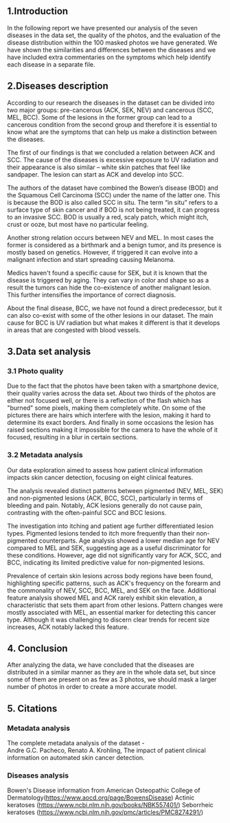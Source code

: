 ## 1.Introduction

In the following report we have presented our analysis of the seven diseases in the data set, the quality of the photos, and the evaluation of the disease distribution within the 100 masked photos we have generated. We have shown the similarities and differences between the diseases and we have included extra commentaries on the symptoms which help identify each disease in a separate file.

## 2.Diseases description

According to our research the diseases in the dataset can be divided into two major groups: pre-cancerous (ACK, SEK, NEV) and cancerous (SCC, MEL, BCC). Some of the lesions in the former group can lead to a cancerous condition from the second group and therefore it is essential to know what are the symptoms that can help us make a distinction between the diseases.  

The first of our findings is that we concluded a relation between ACK and SCC. The cause of the diseases is excessive exposure to UV radiation and their appearance is also similar – white skin patches that feel like sandpaper. The lesion can start as ACK and develop into SCC.  

The authors of the dataset have combined the Bowen’s disease (BOD) and the Squamous Cell Carcinoma (SCC) under the name of the latter one. This is because the BOD is also called SCC in situ. The term “in situ” refers to a surface type of skin cancer and if BOD is not being treated, it can progress to an invasive SCC. BOD is usually a red, scaly patch, which might itch, crust or ooze, but most have no particular feeling.

Another strong relation occurs between NEV and MEL. In most cases the former is considered as a birthmark and a benign tumor, and its presence is mostly based on genetics. However, if triggered it can evolve into a malignant infection and start spreading causing Melanoma.  

Medics haven't found a specific cause for SEK, but it is known that the disease is triggered by aging. They can vary in color and shape so as a result the tumors can hide the co-existence of another malignant lesion. This further intensifies the importance of correct diagnosis. 

About the final disease, BCC, we have not found a direct predecessor, but it can also co-exist with some of the other lesions in our dataset. The main cause for BCC is UV radiation but what makes it different is that it develops in areas that are congested with blood vessels.  
## 3.Data set analysis

### 3.1 Photo quality

Due to the fact that the photos have been taken with a smartphone device, their quality varies across the data set. About two thirds of the photos are either not focused well, or there is a reflection of the flash which has "burned" some pixels, making them completely white. On some of the pictures there are hairs which interfere with the lesion, making it hard to determine its exact borders. And finally in some occasions the lesion has raised sections making it impossible for the camera to have the whole of it focused, resulting in a blur in certain sections.

### 3.2	Metadata analysis  

Our data exploration aimed to assess how patient clinical information
impacts skin cancer detection, focusing on eight clinical features.

The analysis revealed distinct patterns between pigmented (NEV, MEL, SEK)
and non-pigmented lesions (ACK, BCC, SCC), particularly in terms of bleeding
and pain. Notably, ACK lesions generally do not cause pain, contrasting with
the often-painful SCC and BCC lesions.

The investigation into itching and patient age further differentiated
lesion types. Pigmented lesions tended to itch more frequently than their
non-pigmented counterparts. Age analysis showed a lower median age for NEV
compared to MEL and SEK, suggesting age as a useful discriminator for these
conditions. However, age did not significantly vary for ACK, SCC, and BCC,
indicating its limited predictive value for non-pigmented lesions. 

Prevalence of certain skin lesions across body regions have been found,
highlighting specific patterns, such as ACK's frequency on the forearm and
the commonality of NEV, SCC, BCC, MEL, and SEK on the face. Additional
feature analysis showed MEL and ACK rarely exhibit skin elevation, a
characteristic that sets them apart from other lesions. Pattern changes
were mostly associated with MEL, an essential marker for detecting this
cancer type. Although it was challenging to discern clear trends for recent
size increases, ACK notably lacked this feature. 

## 4. Conclusion

After analyzing the data, we have concluded that the diseases are distributed in a similar manner as they are in the whole data set, but since some of them are present on as few as 3 photos, we should mask a larger number of photos in order to create a more accurate model.

## 5. Citations
### Metadata analysis

The complete metadata analysis of the dataset -  
Andre G.C. Pacheco, Renato A. Krohling, 
The impact of patient clinical information on automated skin cancer detection. 
### Diseases analysis
Bowen's Disease information from American Osteopathic College of Dermatology(https://www.aocd.org/page/BowensDisease)
Actinic keratoses (https://www.ncbi.nlm.nih.gov/books/NBK557401/)
Seborrheic keratoses (https://www.ncbi.nlm.nih.gov/pmc/articles/PMC8274291/)


